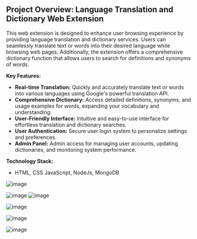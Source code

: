 ## Project Overview: Language Translation and Dictionary Web Extension

This web extension is designed to enhance user browsing experience by providing language translation and dictionary services. Users can seamlessly translate text or words into their desired language while browsing web pages. Additionally, the extension offers a comprehensive dictionary function that allows users to search for definitions and synonyms of words.

**Key Features:**

* **Real-time Translation:** Quickly and accurately translate text or words into various languages using Google's powerful translation API.
* **Comprehensive Dictionary:** Access detailed definitions, synonyms, and usage examples for words, expanding your vocabulary and understanding.
* **User-Friendly Interface:** Intuitive and easy-to-use interface for effortless translation and dictionary searches.
* **User Authentication:** Secure user login system to personalize settings and preferences.
* **Admin Panel:** Admin access for managing user accounts, updating dictionaries, and monitoring system performance.

**Technology Stack:**

* HTML, CSS JavaScript, NodeJs, MongoDB


![image](https://github.com/user-attachments/assets/82e10211-0652-4e73-8d8b-e842575c9792)

![image](https://github.com/user-attachments/assets/fa4682b5-ecc4-453b-8039-a68af88a6979)
![image](https://github.com/user-attachments/assets/e04f98d4-c8d3-4b00-9c67-0e43e18650c1)

![image](https://github.com/user-attachments/assets/a57dacc7-f687-466f-ae54-8bf3717c0b92)

![image](https://github.com/user-attachments/assets/f68b52c3-7eda-44c3-aac2-59a8e88d6ecc)

![image](https://github.com/user-attachments/assets/73c48369-8ad6-460e-8e8a-d2e28e50ec32)




